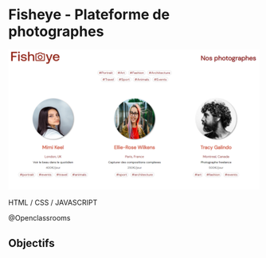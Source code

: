 # Fisheye - Plateforme de photographes

![](assets/preview.png)

HTML / CSS / JAVASCRIPT

@Openclassrooms

## Objectifs
